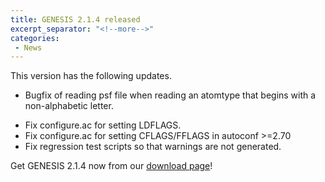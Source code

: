 ```yaml
---
title: GENESIS 2.1.4 released
excerpt_separator: "<!--more-->"
categories:
 - News
---
```


This version has the following updates.

-   Bugfix of reading psf file when reading an atomtype that begins with
    a non-alphabetic letter.
<!--more-->
-   Fix configure.ac for setting LDFLAGS.
-   Fix configure.ac for setting CFLAGS/FFLAGS in autoconf \>=2.70
-   Fix regression test scripts so that warnings are not generated.

Get GENESIS 2.1.4 now from our [download
page](https://github.com/genesis-release-r-ccs/genesis/releases/tag/v2.1.4)!
